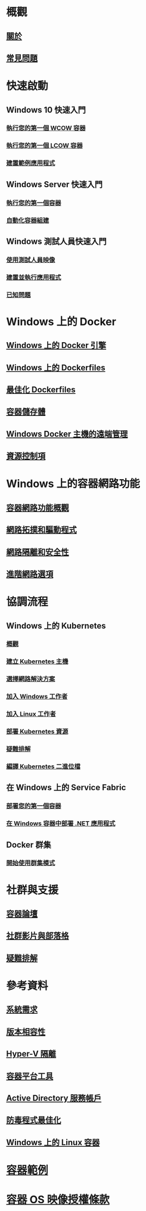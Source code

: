 # 概觀
## [關於](about/index.md)
## [常見問題](about/faq.md)

# 快速啟動
## Windows 10 快速入門
### [執行您的第一個 WCOW 容器](quick-start/quick-start-windows-10.md)
### [執行您的第一個 LCOW 容器](quick-start/quick-start-windows-10-linux.md)
### [建置範例應用程式](quick-start/building-sample-app.md)
## Windows Server 快速入門
### [執行您的第一個容器](quick-start/quick-start-windows-server.md)
### [自動化容器組建](quick-start/quick-start-images.md)
## Windows 測試人員快速入門
### [使用測試人員映像](quick-start/Using-Insider-Container-Images.md)
### [建置並執行應用程式](quick-start/Nano-RS3-.NET-Core-and-PS.md)
### [已知問題](quick-start/Insider-Known-Issues.md)

# Windows 上的 Docker
## [Windows 上的 Docker 引擎](manage-docker/configure-docker-daemon.md)
## [Windows 上的 Dockerfiles](manage-docker/manage-windows-dockerfile.md)
## [最佳化 Dockerfiles](manage-docker/optimize-windows-dockerfile.md)
## [容器儲存體](manage-containers/container-storage.md)
## [Windows Docker 主機的遠端管理](management/manage_remotehost.md)
## [資源控制項](manage-containers/resource-controls.md)

# Windows 上的容器網路功能
## [容器網路功能概觀](container-networking/architecture.md)
## [網路拓撲和驅動程式](container-networking/network-drivers-topologies.md)
## [網路隔離和安全性](container-networking/network-isolation-security.md)
## [進階網路選項](container-networking/advanced.md)

# 協調流程
## Windows 上的 Kubernetes 
### [概觀](kubernetes/getting-started-kubernetes-windows.md)
### [建立 Kubernetes 主機](kubernetes/creating-a-linux-master.md)
### [選擇網路解決方案](kubernetes/network-topologies.md)
### [加入 Windows 工作者](kubernetes/joining-windows-workers.md)
### [加入 Linux 工作者](kubernetes/joining-linux-workers.md)
### [部署 Kubernetes 資源](kubernetes/deploying-resources.md)
### [疑難排解](kubernetes/common-problems.md)
### [編譯 Kubernetes 二進位檔](kubernetes/compiling-kubernetes-binaries.md)
## 在 Windows 上的 Service Fabric
### [部署您的第一個容器](/azure/service-fabric/service-fabric-quickstart-containers)
### [在 Windows 容器中部署 .NET 應用程式](/azure/service-fabric/service-fabric-host-app-in-a-container) 
## Docker 群集
### [開始使用群集模式](manage-containers/swarm-mode.md)

# 社群與支援
## [容器論壇](https://social.msdn.microsoft.com/Forums/en-US/home?forum=windowscontainers)
## [社群影片與部落格](communitylinks.md)
## [疑難排解](troubleshooting.md)

# 參考資料
## [系統需求](deploy-containers/system-requirements.md)
## [版本相容性](deploy-containers/version-compatibility.md)
## [Hyper-V 隔離](manage-containers/hyperv-container.md)
## [容器平台工具](deploy-containers/containerd.md)
## [Active Directory 服務帳戶](manage-containers/manage-serviceaccounts.md)
## [防毒程式最佳化](https://msdn.microsoft.com/en-us/windows/hardware/drivers/ifs/anti-virus-optimization-for-windows-containers)
## [Windows 上的 Linux 容器](deploy-containers/linux-containers.md)

# [容器範例](samples.md)

# [容器 OS 映像授權條款](Images_EULA.md)
